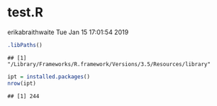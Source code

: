 test.R
================
erikabraithwaite
Tue Jan 15 17:01:54 2019

``` r
.libPaths()
```

    ## [1] "/Library/Frameworks/R.framework/Versions/3.5/Resources/library"

``` r
ipt = installed.packages()
nrow(ipt)
```

    ## [1] 244
